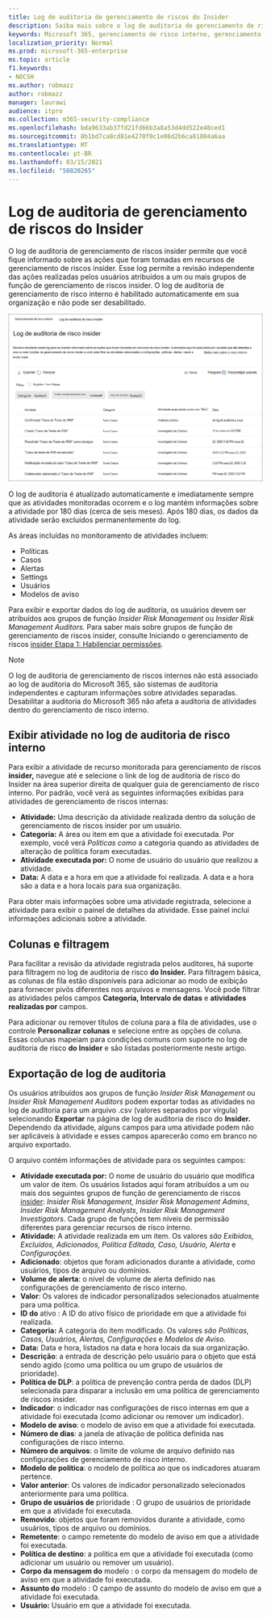 ```yaml
---
title: Log de auditoria de gerenciamento de riscos do Insider
description: Saiba mais sobre o log de auditoria de gerenciamento de risco interno no Microsoft 365
keywords: Microsoft 365, gerenciamento de risco interno, gerenciamento de riscos, conformidade
localization_priority: Normal
ms.prod: microsoft-365-enterprise
ms.topic: article
f1.keywords:
- NOCSH
ms.author: robmazz
author: robmazz
manager: laurawi
audience: itpro
ms.collection: m365-security-compliance
ms.openlocfilehash: bda9633ab37fd21fd66b3a8a53d4dd522e48ced1
ms.sourcegitcommit: 8b1bd7ca8cd81e4270f0c1e06d2b6ca81804a6aa
ms.translationtype: MT
ms.contentlocale: pt-BR
ms.lasthandoff: 03/15/2021
ms.locfileid: "50820265"
---
```

# <a name="insider-risk-management-audit-log"></a>Log de auditoria de gerenciamento de riscos do Insider

O log de auditoria de gerenciamento de riscos insider permite que você fique informado sobre as ações que foram tomadas em recursos de gerenciamento de riscos insider. Esse log permite a revisão independente das ações realizadas pelos usuários atribuídos a um ou mais grupos de função de gerenciamento de riscos insider. O log de auditoria de gerenciamento de risco interno é habilitado automaticamente em sua organização e não pode ser desabilitado.

![Log de auditoria de gerenciamento de riscos do Insider](../media/insider-risk-audit-log.png)

O log de auditoria é atualizado automaticamente e imediatamente sempre que as atividades monitoradas ocorrem e o log mantém informações sobre a atividade por 180 dias (cerca de seis meses). Após 180 dias, os dados da atividade serão excluídos permanentemente do log.

As áreas incluídas no monitoramento de atividades incluem:

- Políticas
- Casos
- Alertas
- Settings
- Usuários
- Modelos de aviso

Para exibir e exportar dados do log de auditoria, os usuários devem ser atribuídos aos grupos de função *Insider Risk Management* ou *Insider Risk Management Auditors.* Para saber mais sobre grupos de função de gerenciamento de riscos insider, consulte Iniciando o gerenciamento de riscos [insider Etapa 1: Habilenciar permissões](insider-risk-management-configure.md#step-1-enable-permissions-for-insider-risk-management).

>[!NOTE]
>O log de auditoria de gerenciamento de riscos internos não está associado ao log de auditoria do Microsoft 365, são sistemas de auditoria independentes e capturam informações sobre atividades separadas. Desabilitar a auditoria do Microsoft 365 não afeta a auditoria de atividades dentro do gerenciamento de risco interno.

## <a name="view-activity-in-the-insider-risk-audit-log"></a>Exibir atividade no log de auditoria de risco interno

Para exibir a atividade de recurso monitorada para gerenciamento de riscos **insider,** navegue até e selecione o link de log de auditoria de risco do Insider na área superior direita de qualquer guia de gerenciamento de risco interno. Por padrão, você verá as seguintes informações exibidas para atividades de gerenciamento de riscos internas:

- **Atividade:** Uma descrição da atividade realizada dentro da solução de gerenciamento de riscos insider por um usuário.
- **Categoria:** A área ou item em que a atividade foi executada. Por exemplo, você verá *Políticas como* a categoria quando as atividades de alteração de política foram executadas.
- **Atividade executada por:** O nome de usuário do usuário que realizou a atividade.
- **Data:** A data e a hora em que a atividade foi realizada. A data e a hora são a data e a hora locais para sua organização.

Para obter mais informações sobre uma atividade registrada, selecione a atividade para exibir o painel de detalhes da atividade. Esse painel inclui informações adicionais sobre a atividade.

## <a name="columns-and-filtering"></a>Colunas e filtragem

Para facilitar a revisão da atividade registrada pelos auditores, há suporte para filtragem no log de auditoria de risco **do Insider.** Para filtragem básica, as colunas de fila estão disponíveis para adicionar ao modo de exibição para fornecer pivôs diferentes nos arquivos e mensagens. Você pode filtrar as atividades pelos campos **Categoria, Intervalo de datas** e **atividades realizadas por** campos.

Para adicionar ou remover títulos de coluna para a fila de atividades, use o controle **Personalizar colunas** e selecione entre as opções de coluna. Essas colunas mapeiam para condições comuns com suporte no log de auditoria de risco **do Insider** e são listadas posteriormente neste artigo.

## <a name="audit-log-export"></a>Exportação de log de auditoria

Os usuários atribuídos aos grupos de função *Insider Risk Management* ou *Insider Risk Management Auditors* podem exportar todas as atividades no log de auditoria para um arquivo .csv (valores separados por vírgula) selecionando **Exportar** na página de log de auditoria de risco do **Insider.** Dependendo da atividade, alguns campos para uma atividade podem não ser aplicáveis à atividade e esses campos aparecerão como em branco no arquivo exportado.

O arquivo contém informações de atividade para os seguintes campos:

- **Atividade executada por:** O nome de usuário do usuário que modifica um valor de item. Os usuários listados aqui foram atribuídos a um ou mais dos seguintes grupos de função de gerenciamento de riscos [insider](insider-risk-management-configure.md#step-1-enable-permissions-for-insider-risk-management): *Insider Risk Management,* *Insider Risk Management Admins*, *Insider Risk Management Analysts*, *Insider Risk Management Investigators*. Cada grupo de funções tem níveis de permissão diferentes para gerenciar recursos de risco interno.
- **Atividade:** A atividade realizada em um item. Os valores *são Exibidos, Excluídos, Adicionados, Política Editada, Caso, Usuário, Alerta* e *Configurações.*
- **Adicionado**: objetos que foram adicionados durante a atividade, como usuários, tipos de arquivo ou domínios.
- **Volume de alerta**: o nível de volume de alerta definido nas configurações de gerenciamento de risco interno.
- **Valor**: Os valores de indicador personalizados selecionados atualmente para uma política.
- **ID do** ativo : A ID do ativo físico de prioridade em que a atividade foi realizada.
- **Categoria:** A categoria do item modificado. Os valores *são Políticas, Casos, Usuários, Alertas, Configurações* e *Modelos de Aviso.*
- **Data:** Data e hora, listados na data e hora locais da sua organização.
- **Descrição**: a entrada de descrição pelo usuário para o objeto que está sendo agido (como uma política ou um grupo de usuários de prioridade).
- **Política de DLP**: a política de prevenção contra perda de dados (DLP) selecionada para disparar a inclusão em uma política de gerenciamento de riscos insider.
- **Indicador**: o indicador nas configurações de risco internas em que a atividade foi executada (como adicionar ou remover um indicador).
- **Modelo de aviso**: o modelo de aviso em que a atividade foi executada.
- **Número de dias**: a janela de ativação de política definida nas configurações de risco interno.
- **Número de arquivos**: o limite de volume de arquivo definido nas configurações de gerenciamento de risco interno.
- **Modelo de política**: o modelo de política ao que os indicadores atuaram pertence.
- **Valor anterior**: Os valores de indicador personalizado selecionados anteriormente para uma política.
- **Grupo de usuários de** prioridade : O grupo de usuários de prioridade em que a atividade foi executada.
- **Removido**: objetos que foram removidos durante a atividade, como usuários, tipos de arquivo ou domínios.
- **Remetente**: o campo remetente do modelo de aviso em que a atividade foi executada.
- **Política de destino**: a política em que a atividade foi executada (como adicionar um usuário ou remover um usuário).
- **Corpo da mensagem do** modelo : o corpo da mensagem do modelo de aviso em que a atividade foi executada.
- **Assunto do** modelo : O campo de assunto do modelo de aviso em que a atividade foi executada.
- **Usuário:** Usuário em que a atividade foi executada.
